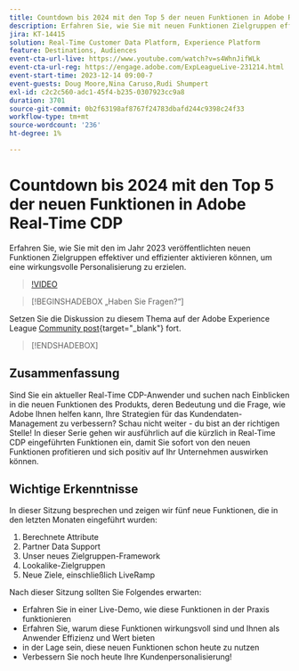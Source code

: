 ```yaml
---
title: Countdown bis 2024 mit den Top 5 der neuen Funktionen in Adobe Real-Time CDP
description: Erfahren Sie, wie Sie mit neuen Funktionen Zielgruppen effektiver und effizienter aktivieren können, um eine wirkungsvolle Personalisierung zu erzielen.
jira: KT-14415
solution: Real-Time Customer Data Platform, Experience Platform
feature: Destinations, Audiences
event-cta-url-live: https://www.youtube.com/watch?v=s4WhnJifWLk
event-cta-url-reg: https://engage.adobe.com/ExpLeagueLive-231214.html
event-start-time: 2023-12-14 09:00-7
event-guests: Doug Moore,Nina Caruso,Rudi Shumpert
exl-id: c2c2c560-adc1-45f4-b235-0307923cc9a8
duration: 3701
source-git-commit: 0b2f63198af8767f24783dbafd244c9398c24f33
workflow-type: tm+mt
source-wordcount: '236'
ht-degree: 1%

---
```


# Countdown bis 2024 mit den Top 5 der neuen Funktionen in Adobe Real-Time CDP

Erfahren Sie, wie Sie mit den im Jahr 2023 veröffentlichten neuen Funktionen Zielgruppen effektiver und effizienter aktivieren können, um eine wirkungsvolle Personalisierung zu erzielen.

>[!VIDEO](https://video.tv.adobe.com/v/3425754/?quality=12&learn=on)

>[!BEGINSHADEBOX „Haben Sie Fragen?“]

Setzen Sie die Diskussion zu diesem Thema auf der Adobe Experience League [Community post](https://experienceleaguecommunities.adobe.com/t5/real-time-customer-data-platform/experience-league-live-post-session-discussion-countdown-to-2024/m-p/639558?profile.language=de#M14){target="_blank"} fort.

>[!ENDSHADEBOX]

## Zusammenfassung 

Sind Sie ein aktueller Real-Time CDP-Anwender und suchen nach Einblicken in die neuen Funktionen des Produkts, deren Bedeutung und die Frage, wie Adobe Ihnen helfen kann, Ihre Strategien für das Kundendaten-Management zu verbessern? Schau nicht weiter - du bist an der richtigen Stelle! In dieser Serie gehen wir ausführlich auf die kürzlich in Real-Time CDP eingeführten Funktionen ein, damit Sie sofort von den neuen Funktionen profitieren und sich positiv auf Ihr Unternehmen auswirken können.

## Wichtige Erkenntnisse

In dieser Sitzung besprechen und zeigen wir fünf neue Funktionen, die in den letzten Monaten eingeführt wurden:

1. Berechnete Attribute
2. Partner Data Support
3. Unser neues Zielgruppen-Framework
4. Lookalike-Zielgruppen
5. Neue Ziele, einschließlich LiveRamp

Nach dieser Sitzung sollten Sie Folgendes erwarten:

* Erfahren Sie in einer Live-Demo, wie diese Funktionen in der Praxis funktionieren
* Erfahren Sie, warum diese Funktionen wirkungsvoll sind und Ihnen als Anwender Effizienz und Wert bieten
* in der Lage sein, diese neuen Funktionen schon heute zu nutzen
* Verbessern Sie noch heute Ihre Kundenpersonalisierung!

